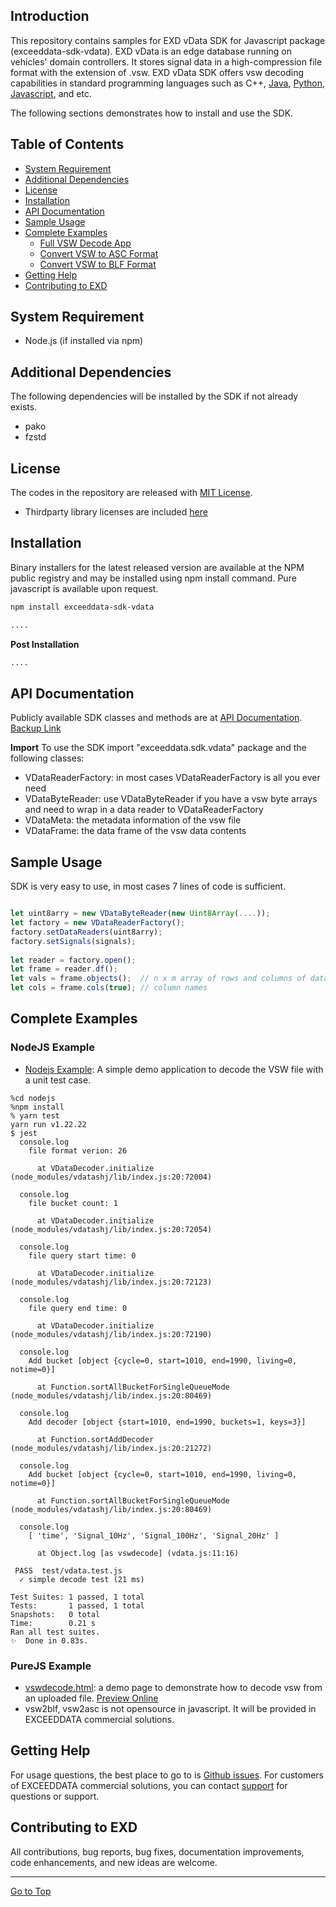 ## Introduction
This repository contains samples for EXD vData SDK for Javascript package (exceeddata-sdk-vdata).  EXD vData is an edge database running on vehicles' domain controllers.  It stores signal data in a high-compression file format with the extension of .vsw.  EXD vData SDK offers vsw decoding capabilities in standard programming languages such as C++, [Java](https://github.com/exceeddata/vdata-sdk-java-samples), [Python](https://github.com/exceeddata/vdata-sdk-python-samples), [Javascript](https://github.com/exceeddata/vdata-sdk-javascript-samples), and etc. 

The following sections demonstrates how to install and use the SDK.

## Table of Contents
- [System Requirement](#system-requirement)
- [Additional Dependencies](#additional-dependencies)
- [License](#license)
- [Installation](#installation)
- [API Documentation](#api-documentation)
- [Sample Usage](#sample-usage)
- [Complete Examples](#complete-examples)
  - [Full VSW Decode App](#full-vsw-decode-app)
  - [Convert VSW to ASC Format](#convert-vsw-to-asc-format)
  - [Convert VSW to BLF Format](#convert-vsw-to-blf-format)
- [Getting Help](#getting-help)
- [Contributing to EXD](#contributing-to-exd)

## System Requirement
- Node.js (if installed via npm)

## Additional Dependencies
The following dependencies will be installed by the SDK if not already exists.
- pako
- fzstd

## License
The codes in the repository are released with [MIT License](LICENSE).
- Thirdparty library licenses are included [here](licenses/)

## Installation
Binary installers for the latest released version are available at the NPM public registry and may be installed using npm install command.  Pure javascript is available upon request.

```sh
npm install exceeddata-sdk-vdata 

....

```

**Post Installation**

```sh
....

```

## API Documentation
Publicly available SDK classes and methods are at [API Documentation](https://htmlpreview.github.io/?https://github.com/exceeddata/sdk-vdata-javascript/blob/main/doc/index.html).  [Backup Link ](https://exdfiles.cn-sh2.ufileos.com/vdata_sdk/docs/js/index.html)

**Import**
To use the SDK import "exceeddata.sdk.vdata" package and the following classes:
- VDataReaderFactory: in most cases VDataReaderFactory is all you ever need
- VDataByteReader: use VDataByteReader if you have a vsw byte arrays and need to wrap in a data reader to VDataReaderFactory
- VDataMeta: the metadata information of the vsw file
- VDataFrame: the data frame of the vsw data contents

## Sample Usage
SDK is very easy to use, in most cases 7 lines of code is sufficient.

```js

let uint8arry = new VDataByteReader(new Uint8Array(....));
let factory = new VDataReaderFactory();
factory.setDataReaders(uint8arry);
factory.setSignals(signals);
        
let reader = factory.open();
let frame = reader.df();
let vals = frame.objects();  // n x m array of rows and columns of data
let cols = frame.cols(true); // column names

```


## Complete Examples
### NodeJS Example
- [Nodejs Example](nodejs): A simple demo application to decode the VSW file with a unit test case. 
```
%cd nodejs
%npm install 
% yarn test 
yarn run v1.22.22
$ jest
  console.log
    file format verion: 26

      at VDataDecoder.initialize (node_modules/vdatashj/lib/index.js:20:72004)

  console.log
    file bucket count: 1

      at VDataDecoder.initialize (node_modules/vdatashj/lib/index.js:20:72054)

  console.log
    file query start time: 0

      at VDataDecoder.initialize (node_modules/vdatashj/lib/index.js:20:72123)

  console.log
    file query end time: 0

      at VDataDecoder.initialize (node_modules/vdatashj/lib/index.js:20:72190)

  console.log
    Add bucket [object {cycle=0, start=1010, end=1990, living=0, notime=0}]

      at Function.sortAllBucketForSingleQueueMode (node_modules/vdatashj/lib/index.js:20:80469)

  console.log
    Add decoder [object {start=1010, end=1990, buckets=1, keys=3}]

      at Function.sortAddDecoder (node_modules/vdatashj/lib/index.js:20:21272)

  console.log
    Add bucket [object {cycle=0, start=1010, end=1990, living=0, notime=0}]

      at Function.sortAllBucketForSingleQueueMode (node_modules/vdatashj/lib/index.js:20:80469)

  console.log
    [ 'time', 'Signal_10Hz', 'Signal_100Hz', 'Signal_20Hz' ]

      at Object.log [as vswdecode] (vdata.js:11:16)

 PASS  test/vdata.test.js
  ✓ simple decode test (21 ms)

Test Suites: 1 passed, 1 total
Tests:       1 passed, 1 total
Snapshots:   0 total
Time:        0.21 s
Ran all test suites.
✨  Done in 0.83s.

```


### PureJS Example
- [vswdecode.html](src/purejs/vswdecode.html): a demo page to demonstrate how to decode vsw from an uploaded file. [Preview Online ](https://exdfiles.cn-sh2.ufileos.com/vdata_sdk/js_demo/vswdecode.html)
- vsw2blf, vsw2asc is not opensource in javascript. It will be provided in EXCEEDDATA commercial solutions.

## Getting Help
For usage questions, the best place to go to is [Github issues](https://github.com/exceeddata/sdk-vdata-javascript/issues). For customers of EXCEEDDATA commercial solutions, you can contact [support](mailto:support@smartsct.com) for questions or support.

## Contributing to EXD
All contributions, bug reports, bug fixes, documentation improvements, code enhancements, and new ideas are welcome.

<hr>

[Go to Top](#table-of-contents)
